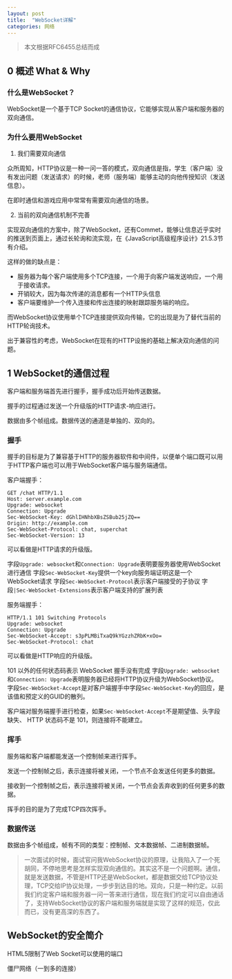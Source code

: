 ```yaml
---
layout: post
title:  "WebSocket详解"
categories: 网络
---
```


> 本文根据RFC6455总结而成

## 0 概述 What & Why

### 什么是WebSocket？

WebSocket是一个基于TCP Socket的通信协议，它能够实现从客户端和服务器的双向通信。

### 为什么要用WebSocket

1. 我们需要双向通信

众所周知，HTTP协议是一种一问一答的模式，双向通信是指，学生（客户端）没有发出问题（发送请求）的时候，老师（服务端）能够主动的向他传授知识（发送信息）。

在即时通信和游戏应用中常常有需要双向通信的场景。

2.  当前的双向通信机制不完善

实现双向通信的方案中，除了WebSocket，还有Commet，能够让信息近乎实时的推送到页面上，通过长轮询和流实现，在《JavaScript高级程序设计》21.5.3节有介绍。

这样的做的缺点是：

- 服务器为每个客户端使用多个TCP连接，一个用于向客户端发送响应，一个用于接收请求。
- 开销较大，因为每次传递的消息都有一个HTTP头信息
- 客户端要维护一个传入连接和传出连接的映射跟踪服务端的响应。

而WebSocket协议使用单个TCP连接提供双向传输，它的出现是为了替代当前的HTTP轮询技术。

出于兼容性的考虑，WebSocket在现有的HTTP设施的基础上解决双向通信的问题。

## 1 WebSocket的通信过程

客户端和服务端首先进行握手，握手成功后开始传送数据。

握手的过程通过发送一个升级版的HTTP请求-响应进行。

数据由多个帧组成。数据传送的通道是单独的、双向的。

### 握手

握手的目标是为了兼容基于HTTP的服务器软件和中间件，以便单个端口既可以用于HTTP客户端也可以用于WebSocket客户端与服务端通信。

客户端握手：
```
GET /chat HTTP/1.1
Host: server.example.com
Upgrade: websocket
Connection: Upgrade
Sec-WebSocket-Key: dGhlIHNhbXBsZSBub25jZQ==
Origin: http://example.com
Sec-WebSocket-Protocol: chat, superchat
Sec-WebSocket-Version: 13
```
可以看做是HTTP请求的升级版。

字段```Upgrade: websocket```和```Connection: Upgrade```表明要服务器使用WebSocket进行通信
字段```Sec-WebSocket-Key```提供一个key向服务端证明这是一个WebSocket请求
字段```Sec-WebSocket-Protocol```表示客户端接受的子协议
字段```|Sec-WebSocket-Extensions```表示客户端支持的扩展列表

服务端握手：
```
HTTP/1.1 101 Switching Protocols
Upgrade: websocket
Connection: Upgrade
Sec-WebSocket-Accept: s3pPLMBiTxaQ9kYGzzhZRbK+xOo=
Sec-WebSocket-Protocol: chat
```
可以看做是HTTP响应的升级版。

101 以外的任何状态码表示 WebSocket 握手没有完成
字段```Upgrade: websocket```和```Connection: Upgrade```表明服务器已经将HTTP协议升级为WebSocket协议。
字段```Sec-WebSocket-Accept```是对客户端握手中字段```Sec-WebSocket-Key```的回应，是该值和预定义的GUID的散列。

客户端对服务端握手进行检查，如果```Sec-WebSocket-Accept```不是期望值、头字段缺失、 HTTP 状态码不是 101，则连接将不能建立。

### 挥手

服务端和客户端都能发送一个控制帧来进行挥手。

发送一个控制帧之后，表示连接将被关闭，一个节点不会发送任何更多的数据。

接收到一个控制帧之后，表示连接将被关闭，一个节点会丢弃收到的任何更多的数据。

挥手的目的是为了完成TCP四次挥手。

### 数据传送
数据由多个帧组成，帧有不同的类型：控制帧、文本数据帧、二进制数据帧。

>一次面试的时候，面试官问我WebSocket协议的原理，让我陷入了一个死胡同，不停地思考是怎样实现双向通信的。其实这不是一个问题啊。通信，就是发送数据，不管是HTTP还是WebSocket，都是数据交给TCP协议处理，TCP交给IP协议处理，一步步到达目的地。双向，只是一种约定。以前我们约定客户端和服务器一问一答来进行通信，现在我们约定可以自由通话了，支持WebSocket协议的客户端和服务端就是实现了这样的规范，仅此而已，没有更高深的东西了。

## WebSocket的安全简介

HTML5限制了Web Socket可以使用的端口

僵尸网络（一到多的连接）

